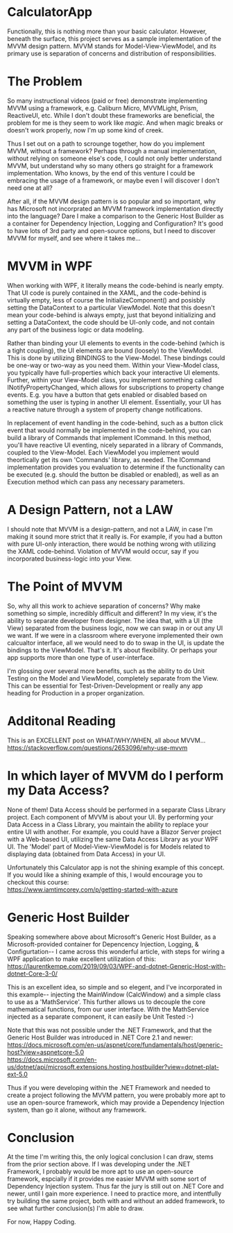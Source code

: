 # CalculatorApp
Functionally, this is nothing more than your basic calculator. However, beneath the surface, this project serves as a sample implementation of the MVVM design pattern. MVVM stands for Model-View-ViewModel, and its primary use is separation of concerns and distribution of responsibilities.

# The Problem
So many instructional videos (paid or free) demonstrate implementing MVVM using a framework, e.g. Caliburn Micro, MVVMLight, Prism, ReactiveUI, etc. While I don't doubt these frameworks are beneficial, the problem for me is they seem to work like *magic*. And when magic breaks or doesn't work properly, now I'm up some kind of creek.  

Thus I set out on a path to scrounge together, how do you implement MVVM, without a framework? Perhaps through a manual implementation, without relying on someone else's code, I could not only better understand MVVM, but understand why so many others go straight for a framework implementation. Who knows, by the end of this venture I could be embracing the usage of a framework, or maybe even I will discover I don't need one at all?  

After all, if the MVVM design pattern is so popular and so important, why has Microsoft not incorprated an MVVM framework implementation directly into the language? Dare I make a comparison to the Generic Host Builder as a container for Dependency Injection, Logging and Configuration? It's good to have lots of 3rd party and open-source options, but I need to discover MVVM for myself, and see where it takes me...

# MVVM in WPF
When working with WPF, it literally means the code-behind is nearly empty. That UI code is purely contained in the XAML, and the code-behind is virtually empty, less of course the InitializeComponent() and posisbly setting the DataContext to a particular ViewModel. Note that this doesn't mean your code-behind is always empty, just that beyond initializing and setting a DataContext, the code should be UI-only code, and not contain any part of the business logic or data modeling.

Rather than binding your UI elements to events in the code-behind (which is a tight coupling), the UI elements are bound (loosely) to the ViewModel. This is done by utilizing BINDINGS to the View-Model. These bindings could be one-way or two-way as you need them. Within your View-Model class, you typically have full-properties which back your interactive UI elements. Further, within your View-Model class, you implement something called INotifyPropertyChanged, which allows for subscriptions to property change events.  E.g. you have a button that gets enabled or disabled based on something the user is typing in another UI element. Essentially, your UI has a reactive nature through a system of property change notifications.  

In replacement of event handling in the code-behind, such as a button click event that would normally be implemented in the code-behind, you can build a library of Commands that implement ICommand. In this method, you'll have reactive UI eventing, nicely separated in a library of Commands, coupled to the View-Model. Each ViewModel you implement would theortically get its own 'Commands' library, as needed. The ICommand implementation provides you evaluation to determine if the functionality can be executed (e.g. should the button be disabled or enabled), as well as an Execution method which can pass any necessary parameters.

# A Design Pattern, not a LAW
I should note that MVVM is a design-pattern, and not a LAW, in case I'm making it sound more strict that it really is. For example, if you had a button with pure UI-only interaction, there would be nothing wrong with utilizing the XAML code-behind. Violation of MVVM would occur, say if you incorporated business-logic into your View.

# The Point of MVVM
So, why all this work to achieve separation of concerns? Why make something so simple, incredibly difficult and different? In my view, it's the ability to separate developer from designer. The idea that, with a UI (the View) separated from the business logic, now we can swap in or out any UI we want. If we were in a classroom where everyone implemented their own calcualtor interface, all we would need to do to swap in the UI, is update the bindings to the ViewModel. That's it. It's about flexibility. Or perhaps your app supports more than one type of user-interface.

I'm glossing over several more benefits, such as the ability to do Unit Testing on the Model and ViewModel, completely separate from the View. This can be essential for Test-Driven-Development or really any app heading for Production in a proper organization.

# Additonal Reading
This is an EXCELLENT post on WHAT/WHY/WHEN, all about MVVM...  
https://stackoverflow.com/questions/2653096/why-use-mvvm  

# In which layer of MVVM do I perform my Data Access?
None of them! Data Access should be performed in a separate Class Library project. Each component of MVVM is about your UI. By performing your Data Access in a Class Library, you maintain the ability to replace your entire UI with another. For example, you could have a Blazor Server project with a Web-based UI, utilizing the same Data Access Library as your WPF UI. The 'Model' part of Model-View-ViewModel is for Models related to displaying data (obtained from Data Access) in your UI.

Unfortunately this Calculator app is not the shining example of this concept. If you would like a shining example of this, I would encourage you to checkout this course:  
https://www.iamtimcorey.com/p/getting-started-with-azure

# Generic Host Builder
Speaking somewhere above about Microsoft's Generic Host Builder, as a Microsoft-provided container for Depencency Injection, Logging, & Configurtation-- I came across this wonderful article, with steps for wiring a WPF application to make excellent utilization of this:  
https://laurentkempe.com/2019/09/03/WPF-and-dotnet-Generic-Host-with-dotnet-Core-3-0/  

This is an excellent idea, so simple and so elegent, and I've incorporated in this example-- injecting the MainWindow (CalcWindow) and a simple class to use as a 'MathService'. This further allows us to decouple the core mathematical functions, from our user interface. With the MathService injected as a separate component, it can easily be Unit Tested :-) 

Note that this was not possible under the .NET Framework, and that the Generic Host Builder was introduced in .NET Core 2.1 and newer:  
https://docs.microsoft.com/en-us/aspnet/core/fundamentals/host/generic-host?view=aspnetcore-5.0  
https://docs.microsoft.com/en-us/dotnet/api/microsoft.extensions.hosting.hostbuilder?view=dotnet-plat-ext-5.0

Thus if you were developing within the .NET Framework and needed to create a project following the MVVM pattern, you were probably more apt to use an open-source framework, which may provide a Dependency Injection system, than go it alone, without any framework.

# Conclusion
At the time I'm writing this, the only logical conclusion I can draw, stems from the prior section above. If I was developing under the .NET Framework, I probably would be more apt to use an open-source framework, espcially if it provides me easier MVVM with some sort of Dependency Injection system. Thus far the jury is still out on .NET Core and newer, until I gain more experience. I need to practice more, and intentfully try building the same project, both with and without an added framework, to see what further conclusion(s) I'm able to draw.  

For now, Happy Coding.

